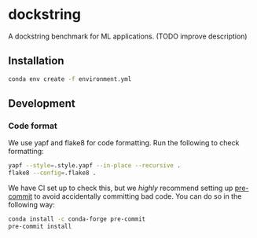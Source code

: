 # dockstring

A dockstring benchmark for ML applications. (TODO improve description)

## Installation

```bash
conda env create -f environment.yml
```

## Development

### Code format

We use yapf and flake8 for code formatting.
Run the following to check formatting:

```bash
yapf --style=.style.yapf --in-place --recursive .
flake8 --config=.flake8 .
```

We have CI set up to check this, but we _highly_ recommend setting up
[pre-commit](https://pre-commit.com/) to avoid accidentally committing bad code.
You can do so in the following way:

```bash
conda install -c conda-forge pre-commit
pre-commit install
```
